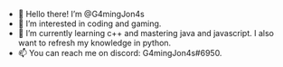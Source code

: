 - 👋 Hello there! I’m @G4mingJon4s
- 👀 I’m interested in coding and gaming.
- 🌱 I’m currently learning c++ and mastering java and javascript. I also want to refresh my knowledge in python.
- 📫 You can reach me on discord: G4mingJon4s#6950.

<!---
G4mingJon4s/G4mingJon4s is a ✨ special ✨ repository because its `README.md` (this file) appears on your GitHub profile.
You can click the Preview link to take a look at your changes.
--->
